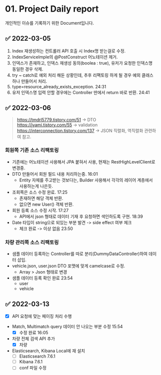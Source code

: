 # 01. Project Daily report

개인적인 이슈를 기록하기 위한 Document입니다.

## ✅ 2022-03-05

1. Index 재생성하는 컨트롤러 API 호출 시 Index명 받는걸로 수정.
2. IndexServiceImple의 @PostConstruct 어노테이션 제거.
3. 인덱스가 존재하고, 인덱스 재생성 동의(boolea : true), 유저가 요청한 인덱스명 동일한 경우 삭제.
4. try ~ catch로 예외 처리 해둔 상황인데, 추후 리팩토링 하게 될 경우 예외 클래스 하나 만들어서 처리.
5. type=resource_already_exists_exception. 24:31
6. 유저 인덱스명 입력 안할 경우에는 Controller 딴에서 return 바로 반환.  24:41

## ✅ 2022-03-06

> https://tmdrl5779.tistory.com/51  -> DTO  
> https://jyami.tistory.com/55 -> validation  
> https://interconnection.tistory.com/137 -> JSON 직렬화, 역직렬화 관련하여 참고.

### 회원쪽 기존 소스 리팩토링
    
- 기존에는 어노테이션 사용해서 JPA 붙혀서 사용, 현재는 RestHighLevelClient로 변경중.
- DTO 만들어서 회원 필드 내용 처리하는중. 16:01
  - Entity 자체를 주고받는 것보다는, Builder 사용해서 각각의 레이어 계층에서 사용하는게 나은듯.
- 조회쪽은 소스 수정 완료. 17:25
  - 존재하면 해당 객체 반환.
  - 없으면 new User() 객체 반환.
- 회원 등록 소스 수정 시작. 17:27
  - API에서 json 형태로 데이터 기재 후 요청하면 색인하도록 구현. 18:39
- Date 타입이 string으로 되있는 부분 발견 -> side effect 여부 체크
  - 체크 완료 -> 이상 없음 23:50

### 차량 관리쪽 소스 리팩토링

- 샘플 데이터 등록하는 Controller를 따로 분리(DummyDataController)하여 데이터 삽입.
- vehicle.json, user.json DTO 포맷에 맞게 camelcase로 수정.
  - Array > Json 형태로 변경
- 샘플 데이터 등록 확인 완료 23:54
  - user
  - vehicle

## ✅ 2022-03-13

- [x] API 요청에 맞는 페이징 처리 수행
- Match, Multimatch query 데이터 안 나오는 부분 수정 15:54
  - [x] 수정 완료 16:05
- 차량 전체 검색 API 추가
  - [x] 차량
- Elasticsearch, Kibana Local에 재 설치
  - [ ] Elasticsearch 7.6.1
  - [ ] Kibana 7.6.1
  - [ ] conf 파일 수정